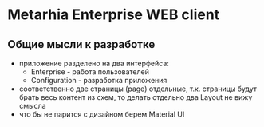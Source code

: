 # Metarhia Enterprise WEB client

## Общие мысли к разработке

  * приложение разделено на два интерфейса:
    * Enterprise - работа пользователей
    * Configuration - разработка приложения
  * соответственно две страницы (page) отдельные, т.к. страницы будут брать весь контент из схем, то делать отдельно два Layout не вижу смысла
  * что бы не парится с дизайном берем Material UI
  


